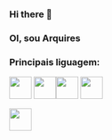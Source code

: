 ### Hi there 👋

### OI, sou Arquires
### Principais liguagem:
<img loading="lazy" src="https://cdn.jsdelivr.net/gh/devicons/devicon/icons/java/java-original.svg" width="40" height="40"/> <img loading="lazy" src="https://upload.wikimedia.org/wikipedia/commons/thumb/9/99/Unofficial_JavaScript_logo_2.svg/260px-Unofficial_JavaScript_logo_2.svg.png" width="40" height="40"/><img loading="lazy" src="https://cdn-icons-png.flaticon.com/512/919/919826.png" width="40" height="40"/> <img loading="lazy" src="https://lh3.googleusercontent.com/proxy/975tFA9IuIMv_yKTMVgpzPCcaQqFBkGKcn6xpLk89sm9Qarfa2wRR4PLtD3POlijYYvyvED1aabEAHxaZ8xoDGifI9UVycSOLYDsEga_J1mWgVpWuTVfheel5nEo" width="40" height="40"/>

 
 
   
<div>
<a href="https://instagram.com/arquiresstoco" target="_blank"><img src="https://cdn-icons-png.flaticon.com/512/3955/3955024.png" height="40" width="40" target="_blank"</a>
</div
         
            
